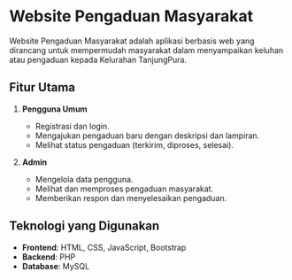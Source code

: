 # Website Pengaduan Masyarakat  

Website Pengaduan Masyarakat adalah aplikasi berbasis web yang dirancang untuk 
mempermudah masyarakat dalam menyampaikan keluhan atau pengaduan kepada Kelurahan TanjungPura.

## Fitur Utama  
1. **Pengguna Umum**  
   - Registrasi dan login.  
   - Mengajukan pengaduan baru dengan deskripsi dan lampiran.  
   - Melihat status pengaduan (terkirim, diproses, selesai).  

2. **Admin**  
   - Mengelola data pengguna.  
   - Melihat dan memproses pengaduan masyarakat.  
   - Memberikan respon dan menyelesaikan pengaduan.  

## Teknologi yang Digunakan  
- **Frontend**: HTML, CSS, JavaScript, Bootstrap 
- **Backend**: PHP  
- **Database**: MySQL  


